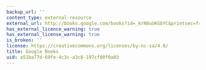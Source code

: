 ```yaml
---
backup_url: ''
content_type: external-resource
external_url: http://books.google.com/books?id=_krN8uUKGbYC&printsec=frontcover
has_external_licence_warning: true
has_external_license_warning: true
is_broken: ''
license: https://creativecommons.org/licenses/by-nc-sa/4.0/
title: Google Books
uid: a51ba77d-69fe-4c3c-a3c8-197cf00f0a03
---
```


